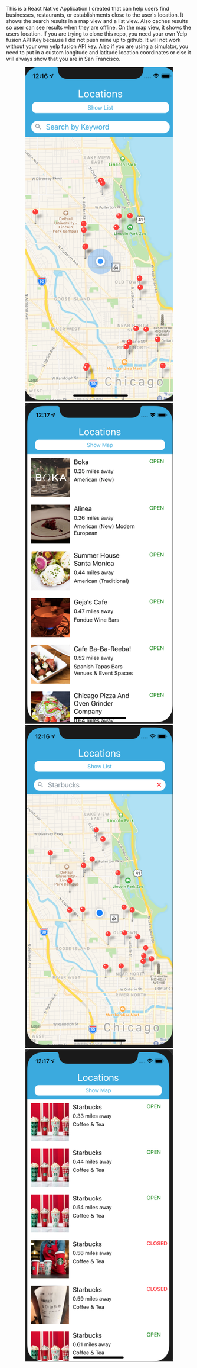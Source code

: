 This is a React Native Application I created that can help users find businesses, restaurants, or establishments close to the user's location. It shows the search results in a map view and a list view. Also caches results so user can see results when they are offline. On the map view, it shows the users location. If you are trying to clone this repo, you need your own Yelp fusion API Key because I did not push mine up to github. It will not work without your own yelp fusion API key. Also if you are using a simulator, you need to put in a custom longitude and latitude location coordinates or else it will always show that you are in San Francisco. 

<div align="center">
    <img src="src/AppScreenshots/MapScreenshot.png" width="400px"</img> 
     <img src="src/AppScreenshots/ListviewScreenshot.png" width="400px"</img> 
      <img src="src/AppScreenshots/StarbucksMapScreenshot.png" width="400px"</img> 
       <img src="src/AppScreenshots/StarbucksListviewScreenshot.png" width="400px"</img> 
</div>
